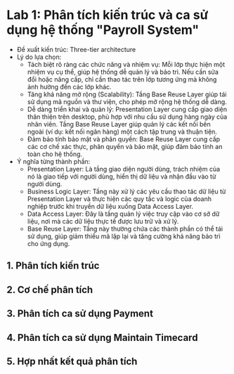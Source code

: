 # Lab 1: Phân tích kiến trúc và ca sử dụng hệ thống "Payroll System"
- Đề xuất kiến trúc: Three-tier architecture
- Lý do lựa chọn:
    - Tách biệt rõ ràng các chức năng và nhiệm vụ: Mỗi lớp thực hiện một nhiệm vụ cụ thể, giúp hệ thống dễ quản lý và bảo trì. Nếu cần sửa đổi hoặc nâng cấp, chỉ cần thao tác trên lớp tương ứng mà không ảnh hưởng đến các lớp khác.<br>
    - Tăng khả năng mở rộng (Scalability): Tầng Base Reuse Layer giúp tái sử dụng mã nguồn và thư viện, cho phép mở rộng hệ thống dễ dàng.<br>
    - Dễ dàng triển khai và quản lý: Presentation Layer cung cấp giao diện thân thiện trên desktop, phù hợp với nhu cầu sử dụng hàng ngày của nhân viên. Tầng Base Reuse Layer giúp quản lý các kết nối bên ngoài (ví dụ: kết nối ngân hàng) một cách tập trung và thuận tiện.<br>
    - Đảm bảo tính bảo mật và phân quyền: Base Reuse Layer cung cấp các cơ chế xác thực, phân quyền và bảo mật, giúp đảm bảo tính an toàn cho hệ thống.<br>
- Ý nghĩa từng thành phần:
    - Presentation Layer: Là tầng giao diện người dùng, trách nhiệm của nó là giao tiếp với người dùng, hiển thị dữ liệu và nhận đầu vào từ người dùng.<br>
    - Business Logic Layer: Tầng này xử lý các yêu cầu thao tác dữ liệu từ Presentation Layer và thực hiện các quy tắc và logic của doanh nghiệp trước khi truyền dữ liệu xuống Data Access Layer.<br>
    - Data Access Layer: Đây là tầng quản lý việc truy cập vào cơ sở dữ liệu, nơi mà các dữ liệu thực tế được lưu trữ và xử lý.<br>
    - Base Reuse Layer: Tầng này thường chứa các thành phần có thể tái sử dụng, giúp giảm thiểu mã lặp lại và tăng cường khả năng bảo trì cho ứng dụng.<br>
      
  
## 1. Phân tích kiến trúc
## 2. Cơ chế phân tích
## 3. Phân tích ca sử dụng Payment
## 4. Phân tích ca sử dụng Maintain Timecard
## 5. Hợp nhất kết quả phân tích
